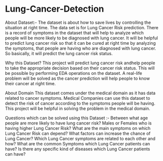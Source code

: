 # Lung-Cancer-Detection

About Dataset:-
The dataset is about how to save lives by controlling the situation at right time. The data set is for Lung Cancer Risk prediction. There is a record of symptoms in the dataset that will help to analyze which people will be more likely to be diagnosed with lung cancer. It will be helpful to predict lung cancer risk so that it can be cured at right time by analyzing the symptoms, that people are having who are diagnosed with lung cancer. So basically, it will predict the lung cancer risk status.

Why this Dataset?
This project will predict lung cancer risk andhelp people to take the appropriate decision based on their cancer risk status. This will be possible by performing EDA operations on the dataset.
A real-life problem will be solved as the cancer prediction will help people to know their cancer at right time.

About Domain
This dataset comes under the medical domain as it has data related to cancer symptoms. Medical Companies can use this dataset to detect the risk of cancer according to the symptoms people will be having. This project will be helpful in solving the problem in the medical domain.

Questions which can be solved using this Dataset :-
Between what age people are more likely to have lung cancer risk?
Males or Females who is having higher Lung Cancer Risk?
What are the main symptoms on which Lung Cancer Risk can depend?
What factors can increase the chance of Lung Cancer?
Which Lung Cancer symptoms are related to each other and how?
What are the common Symptoms which Lung Cancer patients can have?
Is there any specific kind of diseases which Lung Cancer patients can have?
